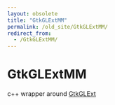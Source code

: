 ```yaml
---
layout: obsolete
title: "GtkGLExtMM"
permalink: /old_site/GtkGLExtMM/
redirect_from:
  - /GtkGLExtMM/
---
```


GtkGLExtMM
==========

c++ wrapper around [GtkGLExt]({{site.github.url}}/old_site/GtkGLExt "GtkGLExt")

